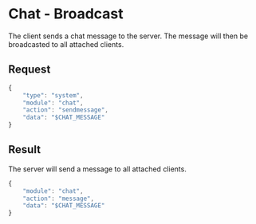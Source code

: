 # Chat - Broadcast

The client sends a chat message to the server. The message will then be broadcasted to all attached clients.

## Request

```javascript
{
	"type": "system",
	"module": "chat",
	"action": "sendmessage",
	"data": "$CHAT_MESSAGE"
}
```

## Result

The server will send a message to all attached clients.

```javascript
{
	"module": "chat",
	"action": "message",
	"data": "$CHAT_MESSAGE"
}
```
